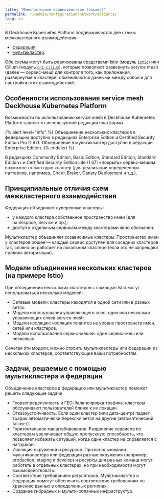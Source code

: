 ```yaml
---
title: "Межкластерное взаимодействие (альянс)"
permalink: ru/admin/configuration/network/alliance/
lang: ru
---
```


<!-- перенесено с небольшими изменениями из https://deckhouse.ru/products/kubernetes-platform/documentation/latest/modules/istio/#%D1%84%D0%B5%D0%B4%D0%B5%D1%80%D0%B0%D1%86%D0%B8%D1%8F-%D0%B8-%D0%BC%D1%83%D0%BB%D1%8C%D1%82%D0%B8%D0%BA%D0%BB%D0%B0%D1%81%D1%82%D0%B5%D1%80 -->

В Deckhouse Kubernetes Platform поддерживаются две схемы межкластерного взаимодействия:

- [федерация](../alliance/federation.html);
- [мультикластер](../alliance/multicluster.html).

Обе схемы могут быть реализованы средствами Istio (модуль [`istio`](../../../../modules/istio/)) или Cilium (модуль [`cni-cilium`](../../../../modules/cni-cilium/)), которые позволяют развернуть service mesh (далее — сервис-меш) для контроля того, как приложения, развернутые в кластере, обмениваются данными между собой и для настройки этих взаимодействий.

## Особенности использования service mesh Deckhouse Kubernetes Platform

Возможности по использованию service mesh в Deckhouse Kubernetes Platform зависят от используемой редакции платформы.

{% alert level="info" %}
Объединение нескольких кластеров в федерацию доступно в редакциях Enterprise Edition и Certified Security Edition Pro (1.67).
Объединение в мультикластер доступно в редакции Enterprise Edition.
{% endalert %}

В редакциях Community Edition, Basic Edition, Standard Edition, Standard Edition+ и Certified Security Edition Lite (1.67) «покрыть» сервис-мешом возможно только один кластер (для реализации определенных паттернов, например, Circuit Braker, Canary Deployment и т.д.).

## Принципиальные отличия схем межкластерного взаимодействия

Федерация объединяет суверенные кластеры:

- у каждого кластера собственное пространство имен (для namespace, Service и пр.);
- доступ к отдельным сервисам между кластерами явно обозначен.

Мультикластер объединяет созависимые кластеры. Пространство имен у кластеров общее — каждый сервис доступен для соседних кластеров так, словно он работает на локальном кластере (если это не запрещают правила авторизации).

## Модели объединения нескольких кластеров (на примере Istio)

При объединении нескольких кластеров с помощью Istio могут использоваться несколько моделей:

- Сетевые модели: кластеры находятся в одной сети или в разных сетях.
- Модели использования управляющего слоя: один или несколько управляющих слоев service mesh.
- Модели изоляции: изоляция тенантов на уровне пространств имен, сетей или кластеров.
- Модели использования сервис-мешей: один сервис-меш или несколько.

Сочетая эти модели, можно строить мультикластеры или федерации из нескольких кластеров, соответствующие ваши потребностям.

## Задачи, решаемые с помощью мультикластера и федерации

Объединение кластеров в федерацию или мультикластер поможет решить следующие задачи:

- Геораспределенность и ГЕО-балансировка трафика: кластеры обслуживают пользователей ближе к их локации.
- Отказоустойчивость. Если один кластер (или дата-центр) падает, трафик автоматически переключается на другие (автоматический failover).
- Горизонтальное масштабирование. Разделение сервисов по кластерам увеличивает общую пропускную способность, что позволяет избежать ситуаций, когда один кластер не справляется с нагрузкой.
- Изоляция окружений и ресурсов. При использовании мультикаластера или федерации разные окружения (например, production, staging и develop) и ресурсы для разных команд могут работать в отдельных кластерах, но при необходимости могут взаимодействовать.
- Соответствие требованиям регуляторов. Мультикаластер и федерация помогут обеспечить соответствие требованиям по хранению данных в определенных регионах.
- Создание гибридных и мульти-облачных инфраструктур.
